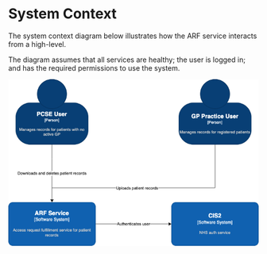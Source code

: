 # System Context

The system context diagram below illustrates how the ARF service interacts from a high-level.

The diagram assumes that all services are healthy; the user is logged in; and has the required
permissions to use the system.

[//]: # (TODO: Replace this image with Mermaid once C4 models are fully supported.)

![System Context Diagram](../../images/system-context.png)
